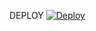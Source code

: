 DEPLOY
[![Deploy](https://www.herokucdn.com/deploy/button.svg)](https://heroku.com/deploy?template=https://github.com/chamoddeshanbot/Grouphelp.git)
